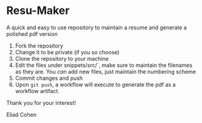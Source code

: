 # Resu-Maker
A quick and easy to use repository to maintain a resume and generate a polished pdf version

1. Fork the repository
2. Change it to be private (if you so choose)
3. Clone the repository to your machine
4. Edit the files under snippets/src/`, make sure to maintain the filenames as they are.
You *can* add new files, just maintain the numbering scheme
5. Commit changes and push
6. Upon `git push`, a workflow will execute to generate the pdf as a workflow artifact.

Thank you for your interest!

Eliad Cohen

